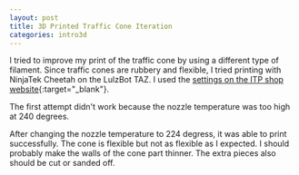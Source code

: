 ```yaml
---
layout: post
title: 3D Printed Traffic Cone Iteration
categories: intro3d
---
```


I tried to improve my print of the traffic cone by using a different type of filament. Since traffic cones are rubbery and flexible, I tried printing with NinjaTek Cheetah on the LulzBot TAZ. I used the [settings on the ITP shop website](http://shop.itp.nyu.edu/machines/3d-printers/ninja-cheetah){:target="_blank"}.

The first attempt didn't work because the nozzle temperature was too high at 240 degrees.

After changing the nozzle temperature to 224 degress, it was able to print successfully. The cone is flexible but not as flexible as I expected. I should probably make the walls of the cone part thinner. The extra pieces also should be cut or sanded off.